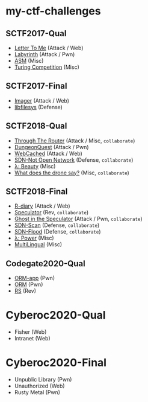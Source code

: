 # my-ctf-challenges

## SCTF2017-Qual
* [Letter To Me](https://github.com/kaishack/sctf2017/tree/master/attack/LetterToMe) (Attack / Web)
* [Labyrinth](https://github.com/kaishack/sctf2017/tree/master/attack/laby) (Attack / Pwn)
* [ASM](https://github.com/kaishack/sctf2017/tree/master/coding/ASM) (Misc)
* [Turing Competition](https://github.com/kaishack/sctf2017/tree/master/coding/TuringCompetition) (Misc)

## SCTF2017-Final
* [Imager](https://github.com/kaishack/sctf2017/tree/master/attack/Imager) (Attack / Web)
* [libfilesys](https://github.com/kaishack/sctf2017/tree/master/defense/FS) (Defense)

## SCTF2018-Qual
* [Through The Router](https://github.com/kaishack/sctf2018_qual/tree/master/attack/Through_The_Router) (Attack / Misc, `collaborate`) 
* [DungeonQuest](https://github.com/kaishack/sctf2018_qual/tree/master/attack/DungeonQuest) (Attack / Pwn)
* [WebCached](https://github.com/kaishack/sctf2018_qual/tree/master/attack/WebCached) (Attack / Web)
* [SDN-Not Open Network](https://github.com/kaishack/sctf2018_qual/tree/master/defense/SDN-NotOpenNetwork) (Defense, `collaborate`)
* [λ: Beauty](https://github.com/kaishack/sctf2018_qual/tree/master/coding/Lambda_Beauty) (Misc)
* [What does the drone say?](https://github.com/kaishack/sctf2018_qual/tree/master/coding/What_does_the_drone_say%3F) (Misc, `collaborate`)

## SCTF2018-Final
* [R-diary](https://github.com/kaishack/sctf2018/tree/master/attack/R-diary) (Attack / Web)
* [Speculator](https://github.com/kaishack/sctf2018/tree/master/reversing/Speculator) (Rev, `collaborate`)
* [Ghost in the Speculator](https://github.com/kaishack/sctf2018/tree/master/attack/Ghost_in_the_Speculator) (Attack / Pwn, `collaborate`)
* [SDN-Scan](https://github.com/kaishack/sctf2018/tree/master/defense/SDN-Scan) (Defense, `collaborate`)
* [SDN-Flood](https://github.com/kaishack/sctf2018/tree/master/defense/SDN-Flood) (Defense, `collaborate`)
* [λ: Power](https://github.com/kaishack/sctf2018/tree/master/coding/Lambda_Power) (Misc)
* [MultiLingual](https://github.com/kaishack/sctf2018/tree/master/coding/MultiLingual) (Misc)

## Codegate2020-Qual
* [ORM-app](./codegate2020/ORM) (Pwn)
* [ORM](./codegate2020/ORM) (Pwn)
* [RS](./codegate2020/RS) (Rev)

# Cyberoc2020-Qual
* Fisher (Web)
* Intranet (Web)

# Cyberoc2020-Final
* Unpublic Library (Pwn)
* Unauthorized (Web)
* Rusty Metal (Pwn)
